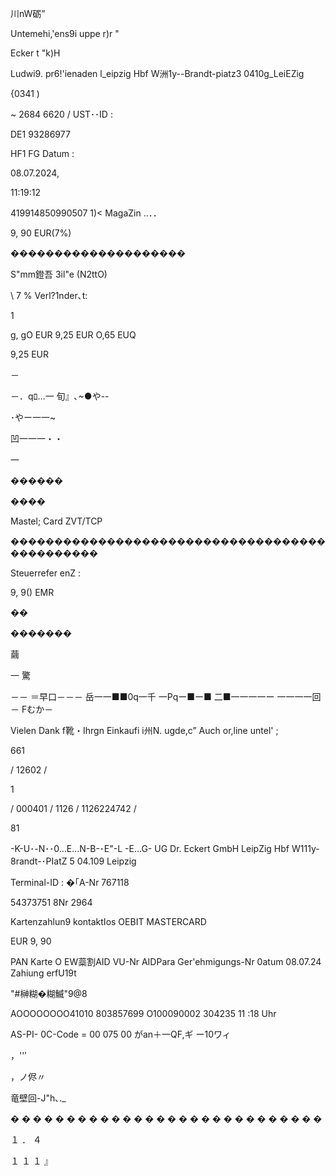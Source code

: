 川nW砺”

Untemehi,'ens9i uppe r)r "

Ecker t "k)H

Ludwi9. pr6!'ienaden l_eipzig Hbf
W洲1y--Brandt-piatz3 0410g_LeiEZig

{0341 )

~ 2684 6620 / UST･･ID :

DE1 93286977

HF1 FG
Datum :

08.07.2024,

11:19:12

419914850990507
1)< MagaZin ..．．

9, 90 EUR(7%)

��������������������

S"mm鐙吾
3il"e (N2ttO)

\ 7 % Verl?1nder､t:

1

g, gO EUR
9,25 EUR
O,65 EUQ

9,25 EUR

－

－．qﾛ…一 旬』､~●や--

･やー一一~

凹一一一・・

一

������

����

Mastel; Card ZVT/TCP

����������������������������������������������

Steuerrefer enZ :

9, 9() EMR

��

�������

繭

一
驚

－－ ＝早口－－－ 岳一一■■0q一千 一Pqー■ー■ 二■一一一一ー 一一一一回 － Fむか－

Vielen Dank f靴・Ihrgn Einkaufi
i州N. ugde,c”
Auch or,line untel' ;

661

/ 12602 /

1

/ 000401 / 1126 / 1126224742 /

81

-K-U･-N･･0…E…N-B-･E"-L -E…G-
UG Dr. Eckert GmbH
LeipZig Hbf
W111y-8randt-･PIatZ 5
04.109 Leipzig

Terminal-ID :
�｢A-Nr 767118

54373751
8Nr 2964

Kartenzahlun9
kontaktIos
OEBIT MASTERCARD

EUR 9, 90

PAN
Karte O
EW蘂割AID
VU-Nr
AIDPara
Ger'ehmigungs-Nr
0atum 08.07.24
Zahiung erfU19t

"#榊糊�糊鰄"9@8

AOOOOOOOO41010
803857699
O100090002
304235
11 :18 Uhr

AS-PI- 0C-Code = 00 075 00
がan＋一QF,ギ ー10ワィ

，''′

，ノ侭〃

竜壁回-J"h､._

�
�
�
�
�
�
�
�
�
�
�
�
�
�
�
�
�
�
�
�
�
�
�
�
�
�
�
�

１
．
４

１
１
１
』


